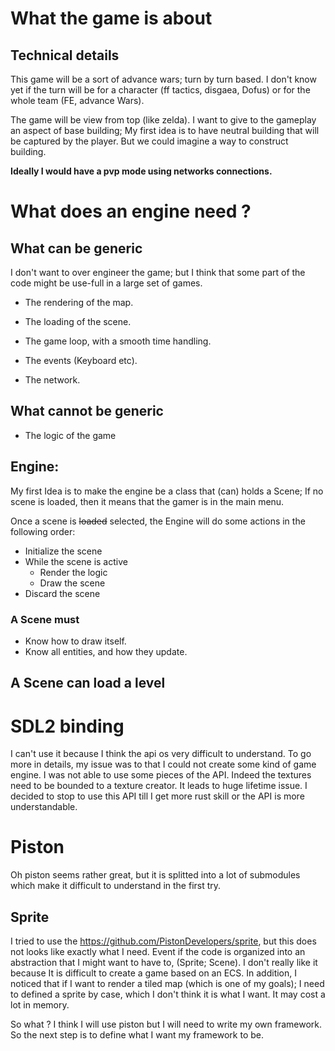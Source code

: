# What the game is about

## Technical details
This game will be a sort of advance wars; turn by turn based. I don't know yet
if the turn will be for a character (ff tactics, disgaea, Dofus)
or for the whole team (FE, advance Wars).

The game will be view from top (like zelda). I want to give to the gameplay
an aspect of base building; My first idea is to have neutral building that will
be captured by the player. But we could imagine a way to construct building.  

**Ideally I would have a pvp mode using networks connections.**

# What does an engine need ?

## What can be generic

I don't want to over engineer the game; but I think
that some part of the code might be use-full in a large
set of games.

* The rendering of the map.
* The loading of the scene.

* The game loop, with a smooth time handling.
* The events (Keyboard etc).
* The network.

## What cannot be generic

* The logic of the game

## Engine:
My first Idea is to make the engine be a class that (can) holds a Scene;
If no scene is loaded, then it means that the gamer is in the main menu.

Once a scene is ~~loaded~~ selected, the Engine will do some actions
in the following order:

- Initialize the scene
- While the scene is active
  - Render the logic
  - Draw the scene
- Discard the scene

### A Scene must
  * Know how to draw itself.
  * Know all entities, and how they update.

## A Scene can load a level

# SDL2 binding

I can't use it because I think the api os very difficult to understand. To go more in details, my issue
was to that I could not create some kind of game engine. I was not able to use some
pieces of the API. Indeed the textures need to be bounded to a texture creator. It leads to huge lifetime issue.
I decided to stop to use this API till I get more rust skill or the API is more understandable.

# Piston

Oh piston seems rather great, but it is splitted into a lot of submodules which make it difficult to understand in the first
try.

## Sprite
I tried to use the https://github.com/PistonDevelopers/sprite, but this does not looks like
exactly what I need. Event if the code is organized into an abstraction that I might want to have to,
(Sprite; Scene). I don't really like it because It is difficult to create a game based on an ECS.
In addition, I noticed that if I want to render a tiled map (which is one of my goals); I need to defined a sprite
by case, which I don't think it is what I want. It may cost a lot in memory.

So what ? I think I will use piston but I will need to write my own framework.
So the next step is to define what I want my framework to be.
